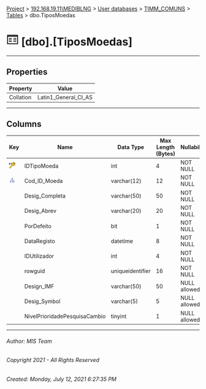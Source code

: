 #### 

[Project](../../../../index.md) > [192.168.19.11\\MEDIBLNG](../../../index.md) > [User databases](../../index.md) > [TIMM_COMUNS](../index.md) > [Tables](Tables.md) > dbo.TiposMoedas

# ![Tables](../../../../Images/Table32.png) [dbo].[TiposMoedas]

---

## <a name="#properties"></a>Properties

| Property | Value |
|---|---|
| Collation | Latin1_General_CI_AS |


---

## <a name="#columns"></a>Columns

| Key | Name | Data Type | Max Length (Bytes) | Nullability | Identity | Identity Replication |
|---|---|---|---|---|---|---|
| [![Primary Key PK_MOEDAS: IDTipoMoeda](../../../../Images/pk.png)](#indexes) | IDTipoMoeda | int | 4 | NOT NULL | 1 - 1 | NO |
| [![Indexes IX_TiposMoedas](../../../../Images/Index.png)](#indexes) | Cod_ID_Moeda | varchar(12) | 12 | NOT NULL |  |  |
|  | Desig_Completa | varchar(50) | 50 | NOT NULL |  |  |
|  | Desig_Abrev | varchar(20) | 20 | NOT NULL |  |  |
|  | PorDefeito | bit | 1 | NOT NULL |  |  |
|  | DataRegisto | datetime | 8 | NOT NULL |  |  |
|  | IDUtilizador | int | 4 | NOT NULL |  |  |
|  | rowguid | uniqueidentifier | 16 | NOT NULL |  |  |
|  | Design_IMF | varchar(50) | 50 | NULL allowed |  |  |
|  | Desig_Symbol | varchar(5) | 5 | NULL allowed |  |  |
|  | NivelPrioridadePesquisaCambio | tinyint | 1 | NULL allowed |  |  |


---

###### Author:  MIS Team

###### Copyright 2021 - All Rights Reserved

###### Created: Monday, July 12, 2021 6:27:35 PM

